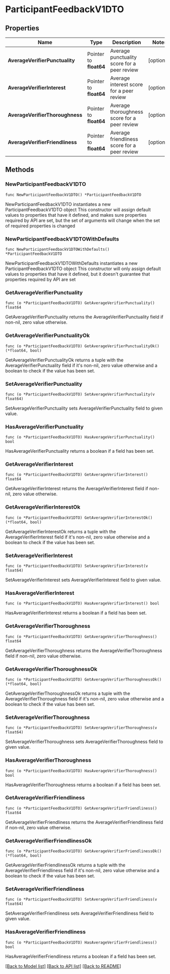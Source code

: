 # ParticipantFeedbackV1DTO

## Properties

Name | Type | Description | Notes
------------ | ------------- | ------------- | -------------
**AverageVerifierPunctuality** | Pointer to **float64** | Average punctuality score for a peer review | [optional] 
**AverageVerifierInterest** | Pointer to **float64** | Average interest score for a peer review | [optional] 
**AverageVerifierThoroughness** | Pointer to **float64** | Average thoroughness score for a peer review | [optional] 
**AverageVerifierFriendliness** | Pointer to **float64** | Average friendliness score for a peer review | [optional] 

## Methods

### NewParticipantFeedbackV1DTO

`func NewParticipantFeedbackV1DTO() *ParticipantFeedbackV1DTO`

NewParticipantFeedbackV1DTO instantiates a new ParticipantFeedbackV1DTO object
This constructor will assign default values to properties that have it defined,
and makes sure properties required by API are set, but the set of arguments
will change when the set of required properties is changed

### NewParticipantFeedbackV1DTOWithDefaults

`func NewParticipantFeedbackV1DTOWithDefaults() *ParticipantFeedbackV1DTO`

NewParticipantFeedbackV1DTOWithDefaults instantiates a new ParticipantFeedbackV1DTO object
This constructor will only assign default values to properties that have it defined,
but it doesn't guarantee that properties required by API are set

### GetAverageVerifierPunctuality

`func (o *ParticipantFeedbackV1DTO) GetAverageVerifierPunctuality() float64`

GetAverageVerifierPunctuality returns the AverageVerifierPunctuality field if non-nil, zero value otherwise.

### GetAverageVerifierPunctualityOk

`func (o *ParticipantFeedbackV1DTO) GetAverageVerifierPunctualityOk() (*float64, bool)`

GetAverageVerifierPunctualityOk returns a tuple with the AverageVerifierPunctuality field if it's non-nil, zero value otherwise
and a boolean to check if the value has been set.

### SetAverageVerifierPunctuality

`func (o *ParticipantFeedbackV1DTO) SetAverageVerifierPunctuality(v float64)`

SetAverageVerifierPunctuality sets AverageVerifierPunctuality field to given value.

### HasAverageVerifierPunctuality

`func (o *ParticipantFeedbackV1DTO) HasAverageVerifierPunctuality() bool`

HasAverageVerifierPunctuality returns a boolean if a field has been set.

### GetAverageVerifierInterest

`func (o *ParticipantFeedbackV1DTO) GetAverageVerifierInterest() float64`

GetAverageVerifierInterest returns the AverageVerifierInterest field if non-nil, zero value otherwise.

### GetAverageVerifierInterestOk

`func (o *ParticipantFeedbackV1DTO) GetAverageVerifierInterestOk() (*float64, bool)`

GetAverageVerifierInterestOk returns a tuple with the AverageVerifierInterest field if it's non-nil, zero value otherwise
and a boolean to check if the value has been set.

### SetAverageVerifierInterest

`func (o *ParticipantFeedbackV1DTO) SetAverageVerifierInterest(v float64)`

SetAverageVerifierInterest sets AverageVerifierInterest field to given value.

### HasAverageVerifierInterest

`func (o *ParticipantFeedbackV1DTO) HasAverageVerifierInterest() bool`

HasAverageVerifierInterest returns a boolean if a field has been set.

### GetAverageVerifierThoroughness

`func (o *ParticipantFeedbackV1DTO) GetAverageVerifierThoroughness() float64`

GetAverageVerifierThoroughness returns the AverageVerifierThoroughness field if non-nil, zero value otherwise.

### GetAverageVerifierThoroughnessOk

`func (o *ParticipantFeedbackV1DTO) GetAverageVerifierThoroughnessOk() (*float64, bool)`

GetAverageVerifierThoroughnessOk returns a tuple with the AverageVerifierThoroughness field if it's non-nil, zero value otherwise
and a boolean to check if the value has been set.

### SetAverageVerifierThoroughness

`func (o *ParticipantFeedbackV1DTO) SetAverageVerifierThoroughness(v float64)`

SetAverageVerifierThoroughness sets AverageVerifierThoroughness field to given value.

### HasAverageVerifierThoroughness

`func (o *ParticipantFeedbackV1DTO) HasAverageVerifierThoroughness() bool`

HasAverageVerifierThoroughness returns a boolean if a field has been set.

### GetAverageVerifierFriendliness

`func (o *ParticipantFeedbackV1DTO) GetAverageVerifierFriendliness() float64`

GetAverageVerifierFriendliness returns the AverageVerifierFriendliness field if non-nil, zero value otherwise.

### GetAverageVerifierFriendlinessOk

`func (o *ParticipantFeedbackV1DTO) GetAverageVerifierFriendlinessOk() (*float64, bool)`

GetAverageVerifierFriendlinessOk returns a tuple with the AverageVerifierFriendliness field if it's non-nil, zero value otherwise
and a boolean to check if the value has been set.

### SetAverageVerifierFriendliness

`func (o *ParticipantFeedbackV1DTO) SetAverageVerifierFriendliness(v float64)`

SetAverageVerifierFriendliness sets AverageVerifierFriendliness field to given value.

### HasAverageVerifierFriendliness

`func (o *ParticipantFeedbackV1DTO) HasAverageVerifierFriendliness() bool`

HasAverageVerifierFriendliness returns a boolean if a field has been set.


[[Back to Model list]](../README.md#documentation-for-models) [[Back to API list]](../README.md#documentation-for-api-endpoints) [[Back to README]](../README.md)


